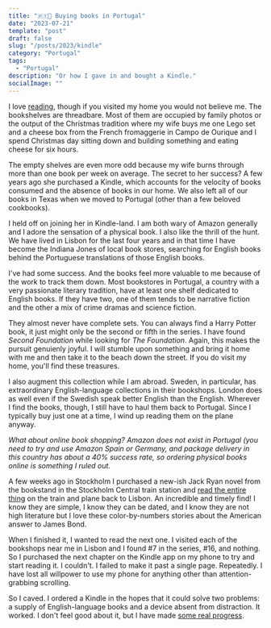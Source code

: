 ```yaml
---
title: "🇵🇹📖 Buying books in Portugal"
date: "2023-07-21"
template: "post"
draft: false
slug: "/posts/2023/kindle"
category: "Portugal"
tags:
  - "Portugal"
description: "Or how I gave in and bought a Kindle."
socialImage: ""
---
```


I love [reading](https://blog.samrhea.com/category/reading), though if you visited my home you would not believe me. The bookshelves are threadbare. Most of them are occupied by family photos or the output of the Christmas tradition where my wife buys me one Lego set and a cheese box from the French fromaggerie in Campo de Ourique and I spend Christmas day sitting down and building something and eating cheese for six hours.

The empty shelves are even more odd because my wife burns through more than one book per week on average. The secret to her success? A few years ago she purchased a Kindle, which accounts for the velocity of books consumed and the absence of books in our home. We also left all of our books in Texas when we moved to Portugal (other than a few beloved cookbooks).

I held off on joining her in Kindle-land. I am both wary of Amazon generally and I adore the sensation of a physical book. I also like the thrill of the hunt. We have lived in Lisbon for the last four years and in that time I have become the Indiana Jones of local book stores, searching for English books behind the Portuguese translations of those English books.

I've had some success. And the books feel more valuable to me because of the work to track them down. Most bookstores in Portugal, a country with a very passionate literary tradition, have at least one shelf dedicated to English books. If they have two, one of them tends to be narrative fiction and the other a mix of crime dramas and science fiction.

They almost never have complete sets. You can always find a Harry Potter book, it just might only be the second or fifth in the series. I have found *Second Foundation* while looking for *The Foundation*. Again, this makes the pursuit genuienly joyful. I will stumble upon something and bring it home with me and then take it to the beach down the street. If you do visit my home, you'll find these treasures.

I also augment this collection while I am abroad. Sweden, in particular, has extraordinary English-language collections in their bookshops. London does as well even if the Swedish speak better English than the English. Wherever I find the books, though, I still have to haul them back to Portugal. Since I typically buy just one at a time, I wind up reading them on the plane anyway.

*What about online book shopping? Amazon does not exist in Portugal (you need to try and use Amazon Spain or Germany, and package delivery in this country has about a 40% success rate, so ordering physical books online is something I ruled out.*

A few weeks ago in Stockholm I purchased a new-ish Jack Ryan novel from the bookstand in the Stockholm Central train station and [read the entire thing](https://blog.samrhea.com/posts/2023/zero-hour) on the train and plane back to Lisbon. An incredible and timely find! I know they are simple, I know they can be dated, and I know they are not high literature but I love these color-by-numbers stories about the American answer to James Bond.

When I finished it, I wanted to read the next one. I visited each of the bookshops near me in Lisbon and I found #7 in the series, #16, and nothing. So I purchased the next chapter on the Kindle app on my phone to try and start reading it. I couldn't. I failed to make it past a single page. Repeatedly. I have lost all willpower to use my phone for anything other than attention-grabbing scrolling.

So I caved. I ordered a Kindle in the hopes that it could solve two problems: a supply of English-language books and a device absent from distraction. It worked. I don't feel good about it, but I have made [some real progress](https://blog.samrhea.com/category/reading).
